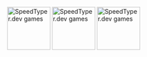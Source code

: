 
[<img src="https://api.speedtyper.dev/users/nyxiative/badges/averagewpm" alt="SpeedTyper.dev games" height="100">](https://www.speedtyper.dev/profile/nyxiative) 
[<img src="https://api.speedtyper.dev/users/nyxiative/badges/topwpm" alt="SpeedTyper.dev games" height="100">](https://www.speedtyper.dev/profile/nyxiative) 
[<img src="https://api.speedtyper.dev/users/nyxiative/badges/gamecount" alt="SpeedTyper.dev games" height="100">](https://www.speedtyper.dev/profile/nyxiative) 
